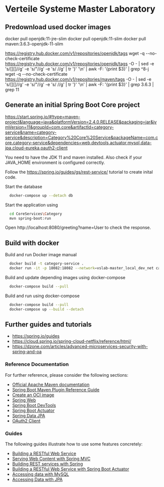# Verteile Systeme Master Laboratory

## Predownload used docker images

docker pull openjdk:11-jre-slim
docker pull openjdk:11-slim
docker pull maven:3.6.3-openjdk-11-slim

https://registry.hub.docker.com/v1/repositories/openjdk/tags
wget -q --no-check-certificate https://registry.hub.docker.com/v1/repositories/openjdk/tags -O -  | sed -e 's/[][]//g' -e 's/"//g' -e 's/ //g' | tr '}' '\n'  | awk -F: '{print $3}' | grep ^8-j
wget -q --no-check-certificate https://registry.hub.docker.com/v1/repositories/maven/tags -O -  | sed -e 's/[][]//g' -e 's/"//g' -e 's/ //g' | tr '}' '\n'  | awk -F: '{print $3}' | grep 3.6.3 | grep 11


## Generate an initial Spring Boot Core project

https://start.spring.io/#!type=maven-project&language=java&platformVersion=2.4.0.RELEASE&packaging=jar&jvmVersion=11&groupId=com.core&artifactId=category-service&name=category-service&description=Category%20Core%20Service&packageName=com.core.category-service&dependencies=web,devtools,actuator,mysql,data-jpa,cloud-eureka,oauth2-client

You need to have the JDK 11 and maven installed. Also check if your JAVA_HOME environment is configured correctly.

Follow the https://spring.io/guides/gs/rest-service/ tutorial to create inital code.

Start the database
~~~bash
  docker-compose up --detach db
~~~

Start the application using
~~~bash
  cd CoreServices\Category
  mvn spring-boot:run
~~~

Open http://localhost:8080/greeting?name=User to check the response.

## Build with docker

Build and run Docker image manual

~~~bash
  docker build -t category-service .
  docker run -it -p 18082:18082 --network=vslab-master_local_dev_net category-service
~~~

Build and update depending images using docker-compose
~~~bash
  docker-compose build --pull
~~~


Build and run using docker-compose
~~~bash
  docker-compose build --pull
  docker-compose up --build --detach
~~~

## Further guides and tutorials


* https://spring.io/guides
* https://cloud.spring.io/spring-cloud-netflix/reference/html/
* https://dzone.com/articles/advanced-microservices-security-with-spring-and-oa



### Reference Documentation
For further reference, please consider the following sections:

* [Official Apache Maven documentation](https://maven.apache.org/guides/index.html)
* [Spring Boot Maven Plugin Reference Guide](https://docs.spring.io/spring-boot/docs/2.4.0/maven-plugin/reference/html/)
* [Create an OCI image](https://docs.spring.io/spring-boot/docs/2.4.0/maven-plugin/reference/html/#build-image)
* [Spring Web](https://docs.spring.io/spring-boot/docs/2.4.0/reference/htmlsingle/#boot-features-developing-web-applications)
* [Spring Boot DevTools](https://docs.spring.io/spring-boot/docs/2.4.0/reference/htmlsingle/#using-boot-devtools)
* [Spring Boot Actuator](https://docs.spring.io/spring-boot/docs/2.4.0/reference/htmlsingle/#production-ready)
* [Spring Data JPA](https://docs.spring.io/spring-boot/docs/2.4.0/reference/htmlsingle/#boot-features-jpa-and-spring-data)
* [OAuth2 Client](https://docs.spring.io/spring-boot/docs/2.4.0/reference/htmlsingle/#boot-features-security-oauth2-client)

### Guides
The following guides illustrate how to use some features concretely:

* [Building a RESTful Web Service](https://spring.io/guides/gs/rest-service/)
* [Serving Web Content with Spring MVC](https://spring.io/guides/gs/serving-web-content/)
* [Building REST services with Spring](https://spring.io/guides/tutorials/bookmarks/)
* [Building a RESTful Web Service with Spring Boot Actuator](https://spring.io/guides/gs/actuator-service/)
* [Accessing data with MySQL](https://spring.io/guides/gs/accessing-data-mysql/)
* [Accessing Data with JPA](https://spring.io/guides/gs/accessing-data-jpa/)


